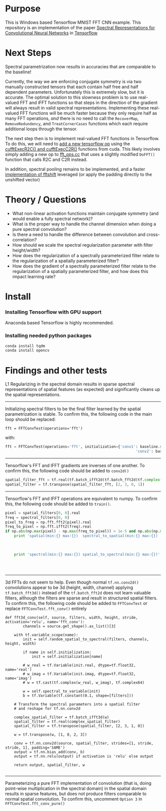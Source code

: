 # Purpose
This is Windows based Tensorflow MNIST FFT CNN example.
This repository is an implementation of the paper [Spectral Representations for Convolutional Neural Networks](http://arxiv.org/abs/1506.03767) in [Tensorflow](http://tensorflow.org/)

# Next Steps
Spectral parametrization now results in accuracies that are comparable to the baseline! 

Currently, the way we are enforcing conjugate symmetry is via two manually constructed tensors that each contain half free and half dependent parameters. 
Unfortunately this is extremely slow, but it is accurate. The optimal solution to this slowness problem is to use real-valued FFT and iFFT functions so that steps
in the direction of the gradient will always result in valid spectral representations. Implementing these real-valued FFT functions will be much faster because they only
require half as many FFT operations, *and* there is no need to call the `RecoverMap`, `RemoveRedundency`, and `TreatCornerCases` functions which each require additional loops through
the tensor. 

The next step then is to implement real-valued FFT functions in Tensorflow. To do this, we will need to [add a new tensorflow op](https://www.tensorflow.org/versions/r0.9/how_tos/adding_an_op/index.html) using the 
[cufftExecR2C() and cufftExecC2R()](http://docs.nvidia.com/cuda/cufft/index.html#fft-types) functions from cuda. This likely involves simply adding a new op to [fft_ops.cc](https://github.com/tensorflow/tensorflow/blob/d42facc3cc9611f0c9722c81551a7404a0bd3f6b/tensorflow/core/kernels/fft_ops.cc)
that uses a slightly modified `DoFFT()` function that calls R2C and C2R instead.
 
In addition, spectral pooling remains to be implemented, and a faster [implementation of fftshift](https://devtalk.nvidia.com/default/topic/515723/does-cuda-provide-fftshift-function-like-matlab-/) leveraged (or apply the padding directly to the unshifted vector)


# Theory / Questions
- What non-linear activation functions maintain conjugate symmetry (and would enable a fully spectral network)?
- What is the proper way to handle the channel dimension when doing a pure spectral convolution?
- Is there a need to handle the difference between convolution and cross-correlation?
- How should we scale the spectral regularization parameter with filter height/width?
- How does the regularization of a spectrally parameterized filter relate to the regularization of a spatially parameterized filter?
- How does the gradient of a spectrally parameterized filter relate to the regularization of a spatially parameterized filter, and how does this impact learning rate?


# Install
### Installing Tensorflow with GPU support
Anaconda based Tensorflow is highly recommended.
### Installing needed python packages
```bash
conda install tqdm
conda install opencv
```

# Findings and other tests

L1 Regularizing in the spectral domain results in sparse spectral representations of spatial features (as expected) and significantly cleans up the spatial representations.

---

Initializing spectral filters to be the final filter learned by the spatial parametrization is stable.
To confirm this, the following code in the main loop should be replaced:
```
fft = FFTConvTest(operations='fft')
```
with:
```python
fft = FFTConvTest(operations='fft', initialization={'conv1': baseline.spectral_conv1.eval(session=baseline.sess),
                                                           'conv2': baseline.spectral_conv2.eval(session=baseline.sess)})
```
---
Tensorflow's FFT and IFFT gradients are inverses of one another.
To confirm this, the following code should be added to `conv2d()`
```python
spatial_filter_fft = tf.real(tf.batch_ifft2d(tf.batch_fft2d(tf.complex(spatial_filter_for_fft, spatial_filter_for_fft * 0.0))))
spatial_filter = tf.transpose(spatial_filter_fft, [2, 3, 0, 1])
```
---
Tensorflow's FFT and IFFT  operations are equivalent to numpy. 
To confirm this, the following code should be added to `train()`.
```python
pixel = spatial_filters[0, 0].real
freq = spectral_filters[0, 0]
pixel_to_freq = np.fft.fft2(pixel).real
freq_to_pixel = np.fft.ifft2(freq).real
if np.abs(np.max(pixel) - np.max(freq_to_pixel)) > 1e-5 and np.abs(np.min(freq.real) - np.max(pixel_to_freq)) > 1e-5:
    print 'spatial(min:{} max:{})  spectral_to_spatial(min:{} max:{}) '.format(np.min(pixel),
                                                                               np.max(pixel),
                                                                               np.min(freq_to_pixel),
                                                                               np.max(freq_to_pixel))
    print 'spectral(min:{} max:{}) spatial_to_spectral(min:{} max:{})'.format(np.min(freq.real),
                                                                              np.max(freq.real),
                                                                              np.min(pixel_to_freq),
                                                                              np.max(pixel_to_freq))
```
---
3d FFTs do not seem to help. Even though normal `tf.nn.conv2d()` convolutions appear to be 3d (height, width, channel)
applying `tf.batch_fft3d()` instead of the `tf.batch_fft2d` does not learn valuable filters, although the filters are sparse and result in structured spatial filters.
To confirm this, the following code should be added to `FFTConvTest` or replace `FFTConvTest.fft_conv()` entirely
```
def fft3d_conv(self, source, filters, width, height, stride, activation='relu', name='fft_conv'):
        channels = source.get_shape().as_list()[3]

    with tf.variable_scope(name):
        init = self.random_spatial_to_spectral(filters, channels, height, width)

        if name in self.initialization:
            init = self.initialization[name]

        # w_real = tf.Variable(init.real, dtype=tf.float32, name='real')
        # w_imag = tf.Variable(init.imag, dtype=tf.float32, name='imag')
        # w = tf.cast(tf.complex(w_real, w_imag), tf.complex64)

        w = self.spectral_to_variable(init)
        b = tf.Variable(tf.constant(0.1, shape=[filters]))

    # Transform the spectral parameters into a spatial filter
    # and reshape for tf.nn.conv2d

    complex_spatial_filter = tf.batch_ifft3d(w)
    spatial_filter = tf.real(complex_spatial_filter)
    spatial_filter = tf.transpose(spatial_filter, [2, 3, 1, 0])

    w = tf.transpose(w, [1, 0, 2, 3])

    conv = tf.nn.conv2d(source, spatial_filter, strides=[1, stride, stride, 1], padding='SAME')
    output = tf.nn.bias_add(conv, b)
    output = tf.nn.relu(output) if activation is 'relu' else output

    return output, spatial_filter, w
    
```
---
Parameterizing a pure FFT implementation of convolution (that is, doing point-wise multiplication in the spectral domain) in
the spatial domain results in sparse features, but does not produce filters comparable to normal spatial convolution.
To confirm this, uncomment `Option 3` in `FFTConvTest.fft_conv_pure()`
